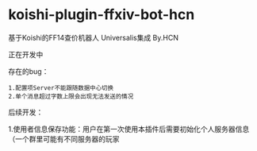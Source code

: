 # koishi-plugin-ffxiv-bot-hcn
基于Koishi的FF14查价机器人 Universalis集成 By.HCN 

正在开发中

存在的bug：

    1.配置项Server不能跟随数据中心切换
    2.单个消息超过字数上限会出现无法发送的情况
  
后续开发：

  1.使用者信息保存功能：用户在第一次使用本插件后需要初始化个人服务器信息（一个群里可能有不同服务器的玩家
